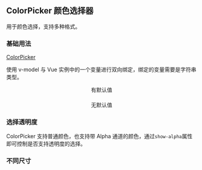 <script>
  export default {
    data() {
      return {
        color1: '#000',
        color2: null,
        color3: 'rgba(19, 206, 102, 0.8)',
        color4: '#409EFF'
      };
    },
    mounted() {
      this.$nextTick(() => {
        const demos = document.querySelectorAll('.source');
        demos[0].style.padding = '0';
      });
    },
  }
</script>

<style lang="scss" scoped>
  .block {
    text-align: center;
    padding: 20px 0 40px;
  }
  .demonstration {
    display: block;
    margin-bottom: 20px;
  }
</style>

## ColorPicker 颜色选择器

用于颜色选择，支持多种格式。

### 基础用法

[ColorPicker](http://element.eleme.io/#/zh-CN/component/color-picker)

使用 v-model 与 Vue 实例中的一个变量进行双向绑定，绑定的变量需要是字符串类型。

<el-card>
  <el-col :span="12" class="block">
    <span class="demonstration">有默认值</span>
    <el-color-picker v-model="color1"></el-color-picker>
  </el-col>
  <el-col :span="12" class="block">
    <span class="demonstration">无默认值</span>
    <el-color-picker v-model="color2"></el-color-picker>
  </el-col>
</el-card>

### 选择透明度

ColorPicker 支持普通颜色，也支持带 Alpha 通道的颜色，通过`show-alpha`属性即可控制是否支持透明度的选择。

<el-color-picker v-model="color3" show-alpha></el-color-picker>

<script>
  export default {
    data() {
      return {
        color3: 'rgba(19, 206, 102, 0.8)'
      }
    }
  };
</script>

### 不同尺寸

<el-color-picker v-model="color4"></el-color-picker>
<el-color-picker v-model="color4" size="medium"></el-color-picker>
<el-color-picker v-model="color4" size="small"></el-color-picker>
<el-color-picker v-model="color4" size="mini"></el-color-picker>